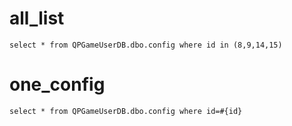 all_list
===
    select * from QPGameUserDB.dbo.config where id in (8,9,14,15)
one_config
===
    select * from QPGameUserDB.dbo.config where id=#{id}